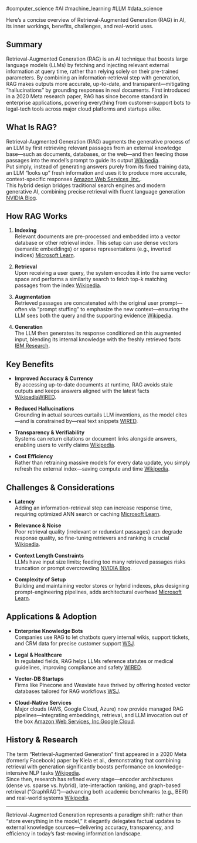#computer_science #AI #machine_learning #LLM  #data_science

Here’s a concise overview of Retrieval-Augmented Generation (RAG) in AI, its inner workings, benefits, challenges, and real-world uses.

## Summary

Retrieval-Augmented Generation (RAG) is an AI technique that boosts large language models (LLMs) by fetching and injecting relevant external information at query time, rather than relying solely on their pre-trained parameters. By combining an information-retrieval step with generation, RAG makes outputs more accurate, up-to-date, and transparent—mitigating “hallucinations” by grounding responses in real documents. First introduced in a 2020 Meta research paper, RAG has since become standard in enterprise applications, powering everything from customer-support bots to legal-tech tools across major cloud platforms and startups alike.

## What Is RAG?

Retrieval-Augmented Generation (RAG) augments the generative process of an LLM by first retrieving relevant passages from an external knowledge base—such as documents, databases, or the web—and then feeding those passages into the model’s prompt to guide its output [Wikipedia](https://en.wikipedia.org/wiki/Retrieval-augmented_generation?utm_source=chatgpt.com).  
Put simply, instead of generating answers purely from its fixed training data, an LLM “looks up” fresh information and uses it to produce more accurate, context-specific responses [Amazon Web Services, Inc.](https://aws.amazon.com/what-is/retrieval-augmented-generation/?utm_source=chatgpt.com).  
This hybrid design bridges traditional search engines and modern generative AI, combining precise retrieval with fluent language generation [NVIDIA Blog](https://blogs.nvidia.com/blog/what-is-retrieval-augmented-generation/?utm_source=chatgpt.com).

## How RAG Works

1. **Indexing**  
    Relevant documents are pre-processed and embedded into a vector database or other retrieval index. This setup can use dense vectors (semantic embeddings) or sparse representations (e.g., inverted indices) [Microsoft Learn](https://learn.microsoft.com/en-us/azure/search/retrieval-augmented-generation-overview?utm_source=chatgpt.com).
    
2. **Retrieval**  
    Upon receiving a user query, the system encodes it into the same vector space and performs a similarity search to fetch top-k matching passages from the index [Wikipedia](https://en.wikipedia.org/wiki/Retrieval-augmented_generation?utm_source=chatgpt.com).
    
3. **Augmentation**  
    Retrieved passages are concatenated with the original user prompt—often via “prompt stuffing” to emphasize the new context—ensuring the LLM sees both the query and the supporting evidence [Wikipedia](https://en.wikipedia.org/wiki/Retrieval-augmented_generation?utm_source=chatgpt.com).
    
4. **Generation**  
    The LLM then generates its response conditioned on this augmented input, blending its internal knowledge with the freshly retrieved facts [IBM Research](https://research.ibm.com/blog/retrieval-augmented-generation-RAG?utm_source=chatgpt.com).
    

## Key Benefits

- **Improved Accuracy & Currency**  
    By accessing up-to-date documents at runtime, RAG avoids stale outputs and keeps answers aligned with the latest facts [Wikipedia](https://en.wikipedia.org/wiki/Retrieval-augmented_generation?utm_source=chatgpt.com)[WIRED](https://www.wired.com/story/reduce-ai-hallucinations-with-rag?utm_source=chatgpt.com).
    
- **Reduced Hallucinations**  
    Grounding in actual sources curtails LLM inventions, as the model cites—and is constrained by—real text snippets [WIRED](https://www.wired.com/story/reduce-ai-hallucinations-with-rag?utm_source=chatgpt.com).
    
- **Transparency & Verifiability**  
    Systems can return citations or document links alongside answers, enabling users to verify claims [Wikipedia](https://en.wikipedia.org/wiki/Retrieval-augmented_generation?utm_source=chatgpt.com).
    
- **Cost Efficiency**  
    Rather than retraining massive models for every data update, you simply refresh the external index—saving compute and time [Wikipedia](https://en.wikipedia.org/wiki/Retrieval-augmented_generation?utm_source=chatgpt.com).
    

## Challenges & Considerations

- **Latency**  
    Adding an information-retrieval step can increase response time, requiring optimized ANN search or caching [Microsoft Learn](https://learn.microsoft.com/en-us/azure/search/retrieval-augmented-generation-overview?utm_source=chatgpt.com).
    
- **Relevance & Noise**  
    Poor retrieval quality (irrelevant or redundant passages) can degrade response quality, so fine-tuning retrievers and ranking is crucial [Wikipedia](https://en.wikipedia.org/wiki/Retrieval-augmented_generation?utm_source=chatgpt.com).
    
- **Context Length Constraints**  
    LLMs have input size limits; feeding too many retrieved passages risks truncation or prompt overcrowding [NVIDIA Blog](https://blogs.nvidia.com/blog/what-is-retrieval-augmented-generation/?utm_source=chatgpt.com).
    
- **Complexity of Setup**  
    Building and maintaining vector stores or hybrid indexes, plus designing prompt-engineering pipelines, adds architectural overhead [Microsoft Learn](https://learn.microsoft.com/en-us/azure/search/retrieval-augmented-generation-overview?utm_source=chatgpt.com).
    

## Applications & Adoption

- **Enterprise Knowledge Bots**  
    Companies use RAG to let chatbots query internal wikis, support tickets, and CRM data for precise customer support [WSJ](https://www.wsj.com/articles/companies-look-past-chatbots-for-ai-payoff-c63f5301?utm_source=chatgpt.com).
    
- **Legal & Healthcare**  
    In regulated fields, RAG helps LLMs reference statutes or medical guidelines, improving compliance and safety [WIRED](https://www.wired.com/story/reduce-ai-hallucinations-with-rag?utm_source=chatgpt.com).
    
- **Vector-DB Startups**  
    Firms like Pinecone and Weaviate have thrived by offering hosted vector databases tailored for RAG workflows [WSJ](https://www.wsj.com/articles/how-a-decades-old-technology-and-a-paper-from-meta-created-an-ai-industry-standard-354a810e?utm_source=chatgpt.com).
    
- **Cloud-Native Services**  
    Major clouds (AWS, Google Cloud, Azure) now provide managed RAG pipelines—integrating embeddings, retrieval, and LLM invocation out of the box [Amazon Web Services, Inc.](https://aws.amazon.com/what-is/retrieval-augmented-generation/?utm_source=chatgpt.com)[Google Cloud](https://cloud.google.com/use-cases/retrieval-augmented-generation?utm_source=chatgpt.com).
    

## History & Research

The term “Retrieval-Augmented Generation” first appeared in a 2020 Meta (formerly Facebook) paper by Kiela et al., demonstrating that combining retrieval with generation significantly boosts performance on knowledge-intensive NLP tasks [Wikipedia](https://en.wikipedia.org/wiki/Retrieval-augmented_generation?utm_source=chatgpt.com).  
Since then, research has refined every stage—encoder architectures (dense vs. sparse vs. hybrid), late-interaction ranking, and graph-based retrieval (“GraphRAG”)—advancing both academic benchmarks (e.g., BEIR) and real-world systems [Wikipedia](https://en.wikipedia.org/wiki/Retrieval-augmented_generation?utm_source=chatgpt.com).

---

Retrieval-Augmented Generation represents a paradigm shift: rather than “store everything in the model,” it elegantly delegates factual updates to external knowledge sources—delivering accuracy, transparency, and efficiency in today’s fast-moving information landscape.
